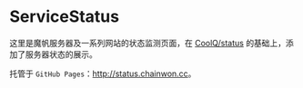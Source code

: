 # ServiceStatus

这里是魔帆服务器及一系列网站的状态监测页面，在 [CoolQ/status](https://github.com/CoolQ/status) 的基础上，添加了服务器状态的展示。

托管于 `GitHub Pages`：<http://status.chainwon.cc>。
